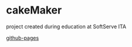# cakeMaker
project created during education at SoftServe ITA

[github-pages](https://darkgraycat.github.io/cakeMaker/)
